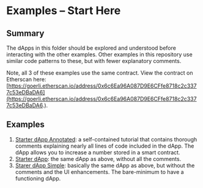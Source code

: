 # Examples – Start Here

## Summary
The dApps in this folder should be explored and understood before interacting with the other examples. Other examples in this repository use similar code patterns to these, but with fewer explanatory comments.

Note, all 3 of these examples use the same contract. View the contract on Etherscan here: [https://goerli.etherscan.io/address/0x6c6Ea96A087D9E6CFfe8718c2c3377c53eDBaDA6](https://goerli.etherscan.io/address/0x6c6Ea96A087D9E6CFfe8718c2c3377c53eDBaDA6.).

## Examples
1. [Starter dApp Annotated](starter-dapp-annotated/index.html): a self-contained tutorial that contains thorough comments explaining nearly all lines of code included in the dApp. The dApp allows you to increase a number stored in a smart contract.
2. [Starter dApp](starter-dapp/index.html): the same dApp as above, without all the comments.
3. [Starer dApp Simple](starter-dapp-simple/index.html): basically the same dApp as above, but without the comments and the UI enhancements. The bare-minimum to have a functioning dApp.
